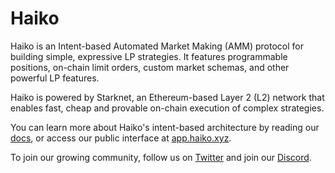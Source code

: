 # Haiko

Haiko is an Intent-based Automated Market Making (AMM) protocol for building simple, expressive LP strategies. It features programmable positions, on-chain limit orders, custom market schemas, and other powerful LP features.

Haiko is powered by Starknet, an Ethereum-based Layer 2 (L2) network that enables fast, cheap and provable on-chain execution of complex strategies.

You can learn more about Haiko's intent-based architecture by reading our [docs](https://docs.haiko.xyz/), or access our public interface at [app.haiko.xyz](https://app.haiko.xyz/).

To join our growing community, follow us on [Twitter](https://twitter.com/haikoxyz) and join our [Discord](https://discord.gg/fbRwDtRSUY).
